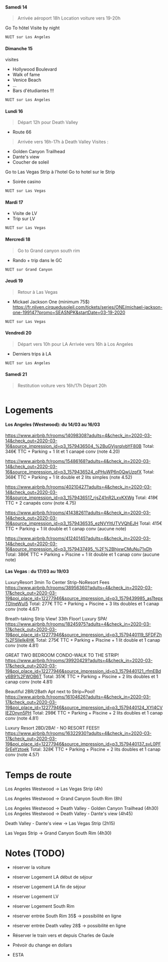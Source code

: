 #### Samedi 14 
> Arrivée aéroport 18h
> Location voiture vers 19-20h

Go To hôtel
Visite by night

```sh
NUIT sur Los Angeles
```

#### Dimanche 15 

visites
- Hollywood Boulevard
- Walk of fame
- Venice Beach
- ...
- Bars d'étudiantes !!!

```sh
NUIT sur Los Angeles
```

#### Lundi 16 

> Départ 12h pour Death Valley

- Route 66

> Arrivée vers 16h-17h à Death Valley
Visites :
- Golden Canyon Trailhead 
- Dante's view
- Coucher de soleil


Go to Las Vegas Strip à l'hotel
Go to hotel sur le Strip

- Soirée casino

```sh
NUIT sur Las Vegas
```

#### Mardi 17

- Visite de LV
- Trip sur LV

```sh
NUIT sur Las Vegas
```

#### Mercredi 18 

> Go to Grand canyon south rim

- Rando + trip dans le GC

```sh
NUIT sur Grand Canyon
```

#### Jeudi 19 

> Retour à Las Vegas

- Mickael Jackson One (minimum 75$)
https://fr.nliven.cirquedusoleil.com/tickets/series/ONE/michael-jackson-one-199147?promo=SEASNPK&startDate=03-19-2020

```sh
NUIT sur Las Vegas
```

#### Vendredi 20 

> Départ vers 10h pour LA 
> Arrivée vers 16h à Los Angeles

- Derniers trips à LA

```sh
NUIT sur Los Angeles
```

#### Samedi 21

> Restitution voiture vers 16h/17h
> Départ 20h

```sh


```

# Logements

#### Los Angeles (Westwood): du 14/03 au 16/03
https://www.airbnb.fr/rooms/14098308?adults=4&check_in=2020-03-14&check_out=2020-03-16&source_impression_id=p3_1579436504_%2BuGVjsrqlvbYF80B
Total: 346€ TTC + Parking + 1 lit et 1 canapé conv (note 4.20)

https://www.airbnb.fr/rooms/15486168?adults=4&check_in=2020-03-14&check_out=2020-03-16&source_impression_id=p3_1579436524_oPHuWP6n0QwUzpfX
Total: 368€ TTC + Parking + 1 lit double et 2 lits simples (note 4.52)

https://www.airbnb.fr/rooms/40210427?adults=4&check_in=2020-03-14&check_out=2020-03-16&source_impression_id=p3_1579436517_rjsZ41nR2LxvKXWg
Total: 418€ TTC + 2 canapés conv (note 4.75)

https://www.airbnb.fr/rooms/41438261?adults=4&check_in=2020-03-14&check_out=2020-03-16&source_impression_id=p3_1579436535_ezNVYltUTVVQhEJH
Total: 415€ TTC + Parking + 1 lit double et 1 canap conv (aucune note)

https://www.airbnb.fr/rooms/41240145?adults=4&check_in=2020-03-14&check_out=2020-03-16&source_impression_id=p3_1579437495_%2F%2BhjxwCMuNu71xDh
Total: 386€ TTC + Parking + Piscine + 1 lit double et 1 canap conv (aucune note)


#### Las Vegas : du 17/03 au 19/03
LuxuryResort 3min To Center Strip-NoResort Fees
https://www.airbnb.fr/rooms/38956360?adults=4&check_in=2020-03-17&check_out=2020-03-19&poi_place_id=12277946&source_impression_id=p3_1579439985_asTtepxTDIneWuI5
Total: 277€ TTC + Parking + Piscine + 3 lits doubles et 1 canap conv (note 4.67)

Breath-taking Strip View! 33th Floor! Luxury SPA!
https://www.airbnb.fr/rooms/18245975?adults=4&check_in=2020-03-17&check_out=2020-03-19&poi_place_id=12277946&source_impression_id=p3_1579440119_SFDFZh%2F5lleIk4HK
Total: 275€ TTC + Parking + Piscine + 1 lit double et 1 canap conv (note 4.81)

GREAT TWO BEDROOM CONDO-WALK TO THE STRIP!
https://www.airbnb.fr/rooms/39920429?adults=4&check_in=2020-03-17&check_out=2020-03-19&poi_place_id=12277946&source_impression_id=p3_1579440121_rfmEBdy6B9%2FWOB6T
Total: 351€ TTC + Parking + Piscine + 2 lits doubles et 1 canap conv (note 4.81)

Beautiful 2BR/2Bath Apt next to Strip+Pool!
https://www.airbnb.fr/rooms/16104626?adults=4&check_in=2020-03-17&check_out=2020-03-19&poi_place_id=12277946&source_impression_id=p3_1579440124_XYI4CVIEZOnyn5PH
Total: 298€ TTC + Parking + Piscine + 2 lits doubles et 1 canap conv (note 4.81)

Luxury Resort 2BD/2BA! - NO RESORT FEES!!
https://www.airbnb.fr/rooms/16322930?adults=4&check_in=2020-03-17&check_out=2020-03-19&poi_place_id=12277946&source_impression_id=p3_1579440137_svL0PFSrEeYztoek
Total: 328€ TTC + Parking + Piscine + 2 lits doubles et 1 canap conv (note 4.57)


# Temps de route
Los Angeles Westwood -> Las Vegas Strip (4h)

Los Angeles Westwood -> Grand Canyon South Rim (8h)

Los Angeles Westwood -> Death Valley - Golden Canyon Trailhead (4h30)
Los Angeles Westwood -> Death Valley - Dante's view (4h45)

Death Valley - Dante's view -> Las Vegas Strip (2h15)

Las Vegas Strip -> Grand Canyon South Rim (4h30)


# Notes (TODO)
- réserver la voiture 

- réserver Logement LA début de séjour
- réserver Logement LA fin de séjour
- réserver Logement LV
- réserver Logement South Rim

- réserver entrée South Rim 35$ -> possibilité en ligne
- réserver entrée Death valley 28$ -> possibilité en ligne

- Réserver le train vers et depuis Charles de Gaule

- Prévoir du change en dollars
- ESTA


